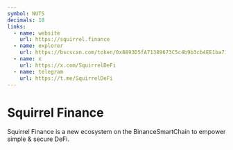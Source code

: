 ```yaml
---
symbol: NUTS
decimals: 18
links:
  - name: website
    url: https://squirrel.finance
  - name: explorer
    url: https://bscscan.com/token/0x8893D5fA71389673C5c4b9b3cb4EE1ba71207556
  - name: x
    url: https://x.com/SquirrelDeFi
  - name: telegram
    url: https://t.me/SquirrelDeFi
---
```


# Squirrel Finance

Squirrel Finance is a new ecosystem on the BinanceSmartChain to empower simple & secure DeFi.
